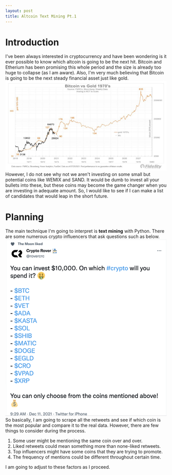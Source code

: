 ```yaml
---
layout: post
title: Altcoin Text Mining Pt.1
---
```

# Introduction
I've been always interested in cryptocurrency and have been wondering is it ever possible to know which altcoin is going to be the next hit. Bitcoin and Etherium has been promising this whole period and the size is already too huge to collapse (as I am aware). Also, I'm very much believing that Bitcoin is going to be the next steady financial asset just like gold.
![bitcoin vs gold 1970s](../images/gold_vs_bitcoin.jpeg)
However, I do not see why not we aren't investing on some small but potential coins like WEMIX and SAND. It would be dumb to invest all your bullets into these, but these coins may become the game changer when you are investing in adequate amount. So, I would like to see if I can make a list of candidates that would leap in the short future.

# Planning
The main technique I'm going to interpret is **text mining** with Python. There are some numerous crypto influencers that ask questions such as below. 
![influencer's tweet](../images/influencer_tweet.png)
So basically, I am going to scrape all the retweets and see if which coin is the most popular and compare it to the real data. However, there are few things to consider during the process.

1. Some user might be mentioning the same coin over and over.
2. Liked retweets could mean something more than none-liked retweets.
3. Top influencers might have some coins that they are trying to promote.
4. The frequency of mentions could be different throughout certain time.

I am going to adjust to these factors as I proceed.

